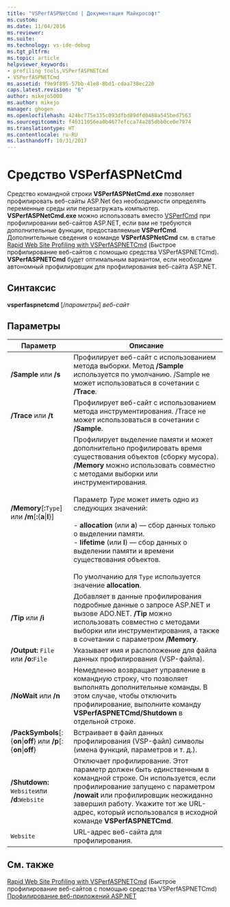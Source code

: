 ```yaml
---
title: "VSPerfASPNetCmd | Документация Майкрософт"
ms.custom: 
ms.date: 11/04/2016
ms.reviewer: 
ms.suite: 
ms.technology: vs-ide-debug
ms.tgt_pltfrm: 
ms.topic: article
helpviewer_keywords:
- profiling tools,VSPerfASPNETCmd
- VSPerfASPNETCmd
ms.assetid: f9e9f895-57bb-41e8-8bd1-cdaa738ec220
caps.latest.revision: "6"
author: mikejo5000
ms.author: mikejo
manager: ghogen
ms.openlocfilehash: 424bc775e335c093dfbd89dfd0488a545bed7563
ms.sourcegitcommit: f40311056ea0b4677efcca74a285dbb0ce0e7974
ms.translationtype: HT
ms.contentlocale: ru-RU
ms.lasthandoff: 10/31/2017
---
```

# <a name="vsperfaspnetcmd"></a>Средство VSPerfASPNetCmd
Средство командной строки **VSPerfASPNetCmd.exe** позволяет профилировать веб-сайты ASP.Net без необходимости определять переменные среды или перезагружать компьютер. **VSPerfASPNetCmd.exe** можно использовать вместо [VSPerfCmd](../profiling/vsperfcmd.md) при профилировании веб-сайтов ASP.NET, если вам не требуются дополнительные функции, предоставляемые **VSPerfCmd**. Дополнительные сведения о команде **VSPerfASPNetCmd** см. в статье [Rapid Web Site Profiling with VSPerfASPNETCmd](../profiling/rapid-web-site-profiling-with-vsperfaspnetcmd.md) (Быстрое профилирование веб-сайтов с помощью средства VSPerfASPNETCmd). **VSPerfASPNETCmd** будет оптимальным вариантом, если необходим автономный профилировщик для профилирования веб-сайта ASP.NET.  
  
## <a name="syntax"></a>Синтаксис  
 **vsperfaspnetcmd** [/*параметры*] *веб-сайт*  
  
## <a name="options"></a>Параметры  
  
|Параметр|Описание|  
|------------|-----------------|  
|**/Sample** или **/s**|Профилирует веб-сайт с использованием метода выборки. Метод **/Sample** используется по умолчанию. /Sample не может использоваться в сочетании с **/Trace**.|  
|**/Trace** или **/t**|Профилирует веб-сайт с использованием метода инструментирования. /Trace не может использоваться в сочетании с **/Sample**.|  
|**/Memory**[**:**`Type`] или **/m**[**:**{**a**&#124;**l**}]|Профилирует выделение памяти и может дополнительно профилировать время существования объектов (сборку мусора). **/Memory** можно использовать совместно с методами выборки или инструментирования.<br /><br /> Параметр *Type* может иметь одно из следующих значений:<br /><br /> -   **allocation** (или **a**) — сбор данных только о выделении памяти.<br />-   **lifetime** (или **l**) — сбор данных о выделении памяти и времени существования объектов.<br /><br /> По умолчанию для `Type` используется значение **allocation**.|  
|**/Tip** или **/i**|Добавляет в данные профилирования подробные данные о запросе ASP.NET и вызове ADO.NET. **/Tip** можно использовать совместно с методами выборки или инструментирования, а также в сочетании с параметром **/Memory**.|  
|**/Output:** `File` или **/o:**`File`|Указывает имя и расположение для файла данных профилирования (VSP-файла).|  
|**/NoWait** или **/n**|Немедленно возвращает управление в командную строку, что позволяет выполнять дополнительные команды. В этом случае, чтобы отключить профилирование, выполните команду **VSPerfASPNETCmd/Shutdown** в отдельной строке.|  
|**/PackSymbols**[:{**on**&#124;**off**} или **/p**[:{**on**&#124;**off**}|Встраивает в файл данных профилирования (VSP-файл) символы (имена функций, параметров и т. д.).|  
|**/Shutdown:** `Website`или **/d:**`Website`|Отключает профилирование. Этот параметр должен быть единственным в командной строке. Он используется, если профилирование запущено с параметром **/nowait** или профилировщик неожиданно завершил работу. Укажите тот же URL-адрес, который использовался в исходной команде **VSPerfASPNETCmd**.|  
|`Website`|URL-адрес веб-сайта для профилирования.|  
  
## <a name="see-also"></a>См. также  
 [Rapid Web Site Profiling with VSPerfASPNETCmd](../profiling/rapid-web-site-profiling-with-vsperfaspnetcmd.md)  (Быстрое профилирование веб-сайтов с помощью средства VSPerfASPNETCmd)  
 [Профилирование веб-приложений ASP.NET](../profiling/command-line-profiling-of-aspnet-web-applications.md)
